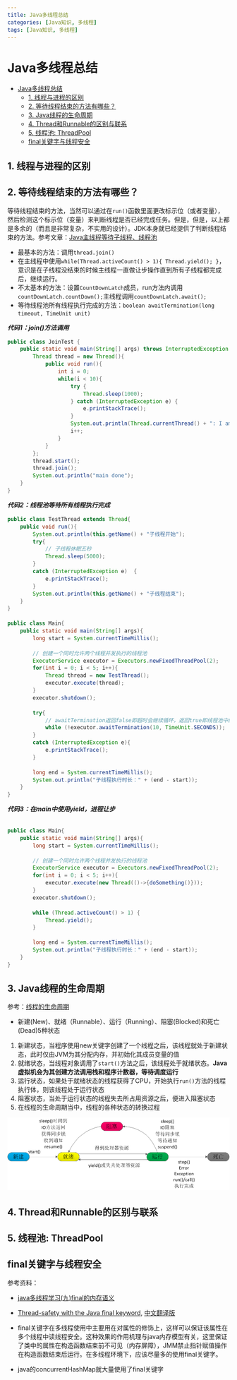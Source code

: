 ```yaml
---
title: Java多线程总结
categories: [Java知识, 多线程]
tags: [Java知识, 多线程]
---
```


# Java多线程总结
<!-- TOC -->

- [Java多线程总结](#java多线程总结)
    - [1. 线程与进程的区别](#1-线程与进程的区别)
    - [2. 等待线程结束的方法有哪些？](#2-等待线程结束的方法有哪些)
    - [3. Java线程的生命周期](#3-java线程的生命周期)
    - [4. Thread和Runnable的区别与联系](#4-thread和runnable的区别与联系)
    - [5. 线程池: ThreadPool](#5-线程池-threadpool)
    - [final关键字与线程安全](#final关键字与线程安全)

<!-- /TOC -->
## 1. 线程与进程的区别

## 2. 等待线程结束的方法有哪些？
等待线程结束的方法，当然可以通过在`run()`函数里面更改标示位（或者变量），然后检测这个标示位（变量）来判断线程是否已经完成任务。但是，但是，以上都是多余的（而且是非常复杂，不实用的设计）。JDK本身就已经提供了判断线程结束的方法。参考文章：[Java主线程等待子线程、线程池](http://blog.csdn.net/xiao__gui/article/details/9213413)

- 最基本的方法：调用`thread.join()`
- 在主线程中使用`while(Thread.activeCount() > 1){ Thread.yield(); }`，意识是在子线程没结束的时候主线程一直做让步操作直到所有子线程都完成后，继续运行。
- 不太基本的方法：设置`CountDownLatch`成员，run方法内调用`countDownLatch.countDown();`主线程调用`countDownLatch.await();`
- 等待线程池所有线程执行完成的方法：`boolean awaitTermination(long timeout, TimeUnit unit)`

***代码1：join()方法调用***
```java
public class JoinTest {
    public static void main(String[] args) throws InterruptedException {
        Thread thread = new Thread(){
            public void run(){
                int i = 0;
                while(i < 10){
                    try {
                        Thread.sleep(1000);
                    } catch (InterruptedException e) {
                        e.printStackTrace();
                    }
                    System.out.println(Thread.currentThread() + ": I am sleeping");
                    i++;
                }
            }
        };
        thread.start();
        thread.join();
        System.out.println("main done");		
	}
}
```
***代码2：线程池等待所有线程执行完成***
```java
public class TestThread extends Thread{  
    public void run(){  
        System.out.println(this.getName() + "子线程开始");  
        try{  
            // 子线程休眠五秒  
            Thread.sleep(5000);  
        }  
        catch (InterruptedException e)  {  
            e.printStackTrace();  
        }  
        System.out.println(this.getName() + "子线程结束");  
    }  
}  

public class Main{  
    public static void main(String[] args){  
        long start = System.currentTimeMillis();  
          
        // 创建一个同时允许两个线程并发执行的线程池  
        ExecutorService executor = Executors.newFixedThreadPool(2);  
        for(int i = 0; i < 5; i++){  
            Thread thread = new TestThread();  
            executor.execute(thread);  
        }  
        executor.shutdown();  
          
        try{  
            // awaitTermination返回false即超时会继续循环，返回true即线程池中的线程执行完成主线程跳出循环往下执行，每隔10秒循环一次  
            while (!executor.awaitTermination(10, TimeUnit.SECONDS));  
        }  
        catch (InterruptedException e){  
            e.printStackTrace();  
        }  
          
        long end = System.currentTimeMillis();  
        System.out.println("子线程执行时长：" + (end - start));
    }
}
```
***代码3：在main中使用yield，进程让步***
```java

public class Main{  
    public static void main(String[] args){  
        long start = System.currentTimeMillis();  
          
        // 创建一个同时允许两个线程并发执行的线程池  
        ExecutorService executor = Executors.newFixedThreadPool(2);  
        for(int i = 0; i < 5; i++){  
            executor.execute(new Thread(()->{doSomething()}));  
        }  
        executor.shutdown();  
          
        while (Thread.activeCount() > 1) {
			Thread.yield();
		}
        
        long end = System.currentTimeMillis();  
        System.out.println("子线程执行时长：" + (end - start));
    }
}
```
## 3. Java线程的生命周期
参考：[线程的生命周期](https://www.cnblogs.com/sunddenly/p/4106562.html)
- 新建(New)、就绪（Runnable）、运行（Running）、阻塞(Blocked)和死亡(Dead)5种状态

1. 新建状态，当程序使用new关键字创建了一个线程之后，该线程就处于新建状态，此时仅由JVM为其分配内存，并初始化其成员变量的值
2. 就绪状态，当线程对象调用了`start()`方法之后，该线程处于就绪状态。**Java虚拟机会为其创建方法调用栈和程序计数器，等待调度运行**
3. 运行状态，如果处于就绪状态的线程获得了CPU，开始执行`run()`方法的线程执行体，则该线程处于运行状态
4. 阻塞状态，当处于运行状态的线程失去所占用资源之后，便进入阻塞状态
5. 在线程的生命周期当中，线程的各种状态的转换过程

![线程状态转换图](线程状态转换图.png)

## 4. Thread和Runnable的区别与联系

## 5. 线程池: ThreadPool

## final关键字与线程安全
参考资料：
- [java多线程学习(九)final的内存语义](https://blog.csdn.net/Ditto_zhou/article/details/78738197)
- [Thread-safety with the Java final keyword](https://www.javamex.com/tutorials/synchronization_final.shtml), [中文翻译版](https://www.cnblogs.com/mianlaoshu/articles/3648403.html)

- final关键字在多线程使用中主要用在对属性的修饰上，这样可以保证该属性在多个线程中读线程安全。这种效果的作用机理与java内存模型有关，这里保证了类中的属性在构造函数结束前不可见（内存屏障），JMM禁止指针赋值操作在构造函数结束后运行。在多线程环境下，应该尽量多的使用final关键字。

- java的concurrentHashMap就大量使用了final关键字